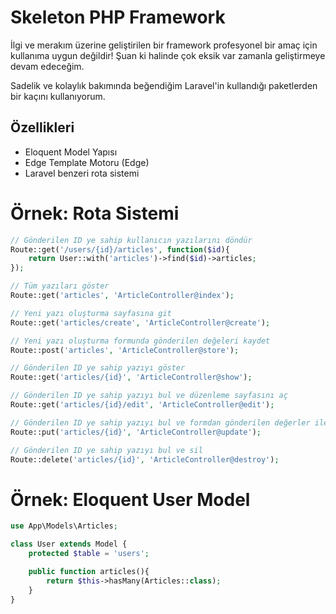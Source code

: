 # Skeleton PHP Framework

İlgi ve merakım üzerine geliştirilen bir framework profesyonel bir amaç için kullanıma uygun değildir! Şuan ki halinde çok eksik var zamanla geliştirmeye devam edeceğim.

Sadelik ve kolaylık bakımında beğendiğim Laravel'in kullandığı paketlerden bir kaçını kullanıyorum.

## Özellikleri
- Eloquent Model Yapısı
- Edge Template Motoru (Edge)
- Laravel benzeri rota sistemi

# Örnek: Rota Sistemi
```php
// Gönderilen ID ye sahip kullanıcın yazılarını döndür
Route::get('/users/{id}/articles', function($id){
    return User::with('articles')->find($id)->articles;
});

// Tüm yazıları göster
Route::get('articles', 'ArticleController@index');

// Yeni yazı oluşturma sayfasına git
Route::get('articles/create', 'ArticleController@create');

// Yeni yazı oluşturma formunda gönderilen değeleri kaydet
Route::post('articles', 'ArticleController@store');

// Gönderilen ID ye sahip yazıyı göster
Route::get('articles/{id}', 'ArticleController@show');

// Gönderilen ID ye sahip yazıyı bul ve düzenleme sayfasını aç
Route::get('articles/{id}/edit', 'ArticleController@edit');

// Gönderilen ID ye sahip yazıyı bul ve formdan gönderilen değerler ile güncelle
Route::put('articles/{id}', 'ArticleController@update');

// Gönderilen ID ye sahip yazıyı bul ve sil
Route::delete('articles/{id}', 'ArticleController@destroy');
```

# Örnek: Eloquent User Model
```php
use App\Models\Articles;

class User extends Model {   
    protected $table = 'users';

    public function articles(){
        return $this->hasMany(Articles::class);
    }
}
```